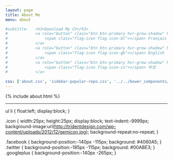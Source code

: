 ```yaml
---
layout: page
title: About Me
menu: about

#subtitle:   <h3>Download My CV</h3>
#            <a role="button" class="btn btn-primary hvr-grow-shadow" href="/assets/files/CV_Chuan_Dong_FR.pdf" target="_blanks">
#                <span class="flag-icon flag-icon-bl"></span> Français
#            </a>
#            <a role="button" class="btn btn-primary hvr-grow-shadow" href="/assets/files/CV_Chuan_Dong_FR.pdf" target="_blanks">
#                <span class="flag-icon flag-icon-gb"></span> English
#            </a>
#            <a role="button" class="btn btn-primary hvr-grow-shadow" href="/assets/files/CV_Chuan_Dong_FR.pdf" target="_blanks">
#                <span class="flag-icon flag-icon-cn"></span> 中文
#            </a>
                            
css: ['about.css', 'sidebar-popular-repo.css', '../../bower_components/flag-icon-css/css/flag-icon.min.css']
---
```


{% include about.html %}



-----------------------------------------------------------------------------------------------------------------------------------------

ul li {
float:left;
display:block;
}

.icon {
width:25px;
height:25px;
display:block;
text-indent:-9999px;
background-image:url(http://tridentdesign.com/wp-content/uploads/2012/12/gemicon.jpg);
background-repeat:no-repeat;
}

.facebook {
background-position:-140px -115px;
background: #4060A5;
}
.twitter {
background-position:-185px -115px;
background: #00ABE3;
}
.googleplus {
background-position:-140px -265px;
}
